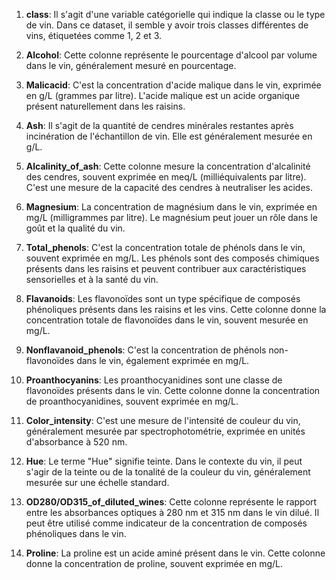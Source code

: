 1. **class**: Il s'agit d'une variable catégorielle qui indique la classe ou le type de vin. Dans ce dataset, il semble y avoir trois classes différentes de vins, étiquetées comme 1, 2 et 3.

2. **Alcohol**: Cette colonne représente le pourcentage d'alcool par volume dans le vin, généralement mesuré en pourcentage.

3. **Malicacid**: C'est la concentration d'acide malique dans le vin, exprimée en g/L (grammes par litre). L'acide malique est un acide organique présent naturellement dans les raisins.

4. **Ash**: Il s'agit de la quantité de cendres minérales restantes après incinération de l'échantillon de vin. Elle est généralement mesurée en g/L.

5. **Alcalinity_of_ash**: Cette colonne mesure la concentration d'alcalinité des cendres, souvent exprimée en meq/L (milliéquivalents par litre). C'est une mesure de la capacité des cendres à neutraliser les acides.

6. **Magnesium**: La concentration de magnésium dans le vin, exprimée en mg/L (milligrammes par litre). Le magnésium peut jouer un rôle dans le goût et la qualité du vin.

7. **Total_phenols**: C'est la concentration totale de phénols dans le vin, souvent exprimée en mg/L. Les phénols sont des composés chimiques présents dans les raisins et peuvent contribuer aux caractéristiques sensorielles et à la santé du vin.

8. **Flavanoids**: Les flavonoïdes sont un type spécifique de composés phénoliques présents dans les raisins et les vins. Cette colonne donne la concentration totale de flavonoïdes dans le vin, souvent mesurée en mg/L.

9. **Nonflavanoid_phenols**: C'est la concentration de phénols non-flavonoïdes dans le vin, également exprimée en mg/L.

10. **Proanthocyanins**: Les proanthocyanidines sont une classe de flavonoïdes présents dans le vin. Cette colonne donne la concentration de proanthocyanidines, souvent exprimée en mg/L.

11. **Color_intensity**: C'est une mesure de l'intensité de couleur du vin, généralement mesurée par spectrophotométrie, exprimée en unités d'absorbance à 520 nm.

12. **Hue**: Le terme "Hue" signifie teinte. Dans le contexte du vin, il peut s'agir de la teinte ou de la tonalité de la couleur du vin, généralement mesurée sur une échelle standard.

13. **OD280/OD315_of_diluted_wines**: Cette colonne représente le rapport entre les absorbances optiques à 280 nm et 315 nm dans le vin dilué. Il peut être utilisé comme indicateur de la concentration de composés phénoliques dans le vin.

14. **Proline**: La proline est un acide aminé présent dans le vin. Cette colonne donne la concentration de proline, souvent exprimée en mg/L.
